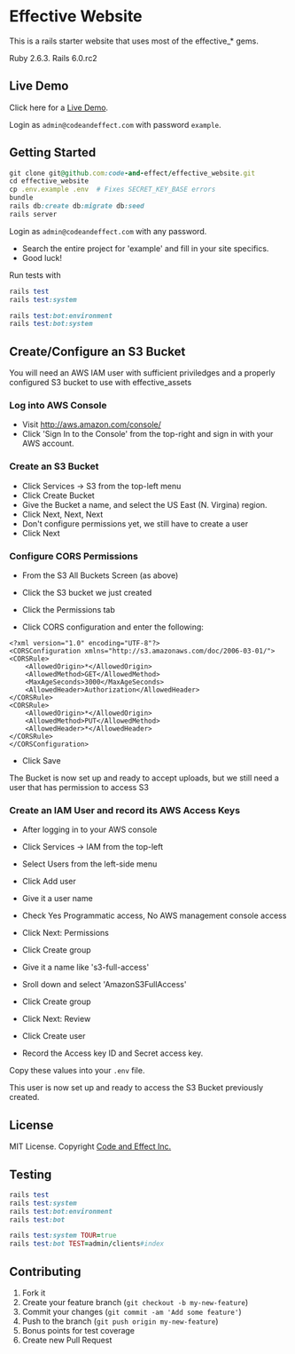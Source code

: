 # Effective Website

This is a rails starter website that uses most of the effective_* gems.

Ruby 2.6.3. Rails 6.0.rc2

## Live Demo

Click here for a [Live Demo](https://effective-website-demo.herokuapp.com/).

Login as `admin@codeandeffect.com` with password `example`.

## Getting Started

```ruby
git clone git@github.com:code-and-effect/effective_website.git
cd effective_website
cp .env.example .env  # Fixes SECRET_KEY_BASE errors
bundle
rails db:create db:migrate db:seed
rails server
```

Login as `admin@codeandeffect.com` with any password.

- Search the entire project for 'example' and fill in your site specifics.
- Good luck!

Run tests with

```ruby
rails test
rails test:system

rails test:bot:environment
rails test:bot:system
```

## Create/Configure an S3 Bucket

You will need an AWS IAM user with sufficient priviledges and a properly configured S3 bucket to use with effective_assets

### Log into AWS Console

- Visit http://aws.amazon.com/console/
- Click 'Sign In to the Console' from the top-right and sign in with your AWS account.

### Create an S3 Bucket

- Click Services -> S3 from the top-left menu
- Click Create Bucket
- Give the Bucket a name, and select the US East (N. Virgina) region.
- Click Next, Next, Next
- Don't configure permissions yet, we still have to create a user
- Click Next

### Configure CORS Permissions

- From the S3 All Buckets Screen (as above)

- Click the S3 bucket we just created
- Click the Permissions tab
- Click CORS configuration and enter the following:

```
<?xml version="1.0" encoding="UTF-8"?>
<CORSConfiguration xmlns="http://s3.amazonaws.com/doc/2006-03-01/">
<CORSRule>
    <AllowedOrigin>*</AllowedOrigin>
    <AllowedMethod>GET</AllowedMethod>
    <MaxAgeSeconds>3000</MaxAgeSeconds>
    <AllowedHeader>Authorization</AllowedHeader>
</CORSRule>
<CORSRule>
    <AllowedOrigin>*</AllowedOrigin>
    <AllowedMethod>PUT</AllowedMethod>
    <AllowedHeader>*</AllowedHeader>
</CORSRule>
</CORSConfiguration>
```

- Click Save

The Bucket is now set up and ready to accept uploads, but we still need a user that has permission to access S3

### Create an IAM User and record its AWS Access Keys

- After logging in to your AWS console

- Click Services -> IAM from the top-left

- Select Users from the left-side menu
- Click Add user
- Give it a user name
- Check Yes Programmatic access, No AWS management console access

- Click Next: Permissions
- Click Create group
- Give it a name like 's3-full-access'
- Sroll down and select 'AmazonS3FullAccess'
- Click Create group
- Click Next: Review
- Click Create user
- Record the Access key ID and Secret access key.

Copy these values into your `.env` file.

This user is now set up and ready to access the S3 Bucket previously created.

## License

MIT License. Copyright [Code and Effect Inc.](https://www.codeandeffect.com/)

## Testing

```ruby
rails test
rails test:system
rails test:bot:environment
rails test:bot

rails test:system TOUR=true
rails test:bot TEST=admin/clients#index
```

## Contributing

1. Fork it
2. Create your feature branch (`git checkout -b my-new-feature`)
3. Commit your changes (`git commit -am 'Add some feature'`)
4. Push to the branch (`git push origin my-new-feature`)
5. Bonus points for test coverage
6. Create new Pull Request

